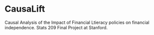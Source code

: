 # CausaLift
Causal Analysis of the Impact of Financial Ltieracy policies on financial independence. Stats 209 Final Project at Stanford.

